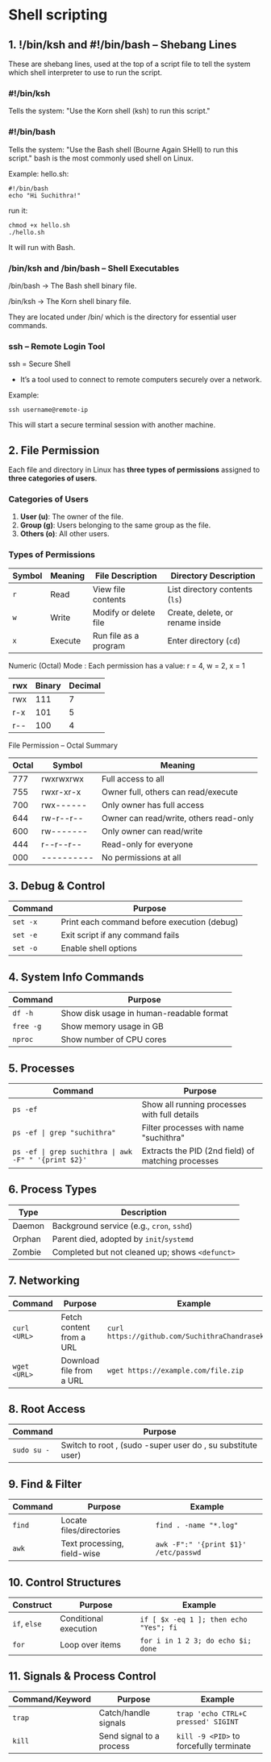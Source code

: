 #  Shell scripting

## 1. !/bin/ksh and #!/bin/bash – Shebang Lines
These are shebang lines, used at the top of a script file to tell the system which shell interpreter to use to run the script.

### #!/bin/ksh
Tells the system: "Use the Korn shell (ksh) to run this script."

### #!/bin/bash
Tells the system: "Use the Bash shell (Bourne Again SHell) to run this script." bash is the most commonly used shell on Linux.

Example:
hello.sh:
```
#!/bin/bash
echo "Hi Suchithra!"
```
run it:
```
chmod +x hello.sh
./hello.sh
```
It will run with Bash.

### /bin/ksh and /bin/bash – Shell Executables
/bin/bash → The Bash shell binary file.

/bin/ksh → The Korn shell binary file.

They are located under /bin/ which is the directory for essential user commands.

### ssh – Remote Login Tool
ssh = Secure Shell
- It’s a tool used to connect to remote computers securely over a network.

Example:
```
ssh username@remote-ip
```
This will start a secure terminal session with another machine.

## 2. File Permission
Each file and directory in Linux has **three types of permissions** assigned to **three categories of users**.
### Categories of Users
1. **User (u)**: The owner of the file.
2. **Group (g)**: Users belonging to the same group as the file.
3. **Others (o)**: All other users.

### Types of Permissions
| Symbol | Meaning       | File Description           | Directory Description             |
|--------|---------------|----------------------------|-----------------------------------|
| `r`    | Read          | View file contents         | List directory contents (`ls`)    |
| `w`    | Write         | Modify or delete file      | Create, delete, or rename inside  |
| `x`    | Execute       | Run file as a program      | Enter directory (`cd`)            |

Numeric (Octal) Mode : Each permission has a value:  r = 4, w = 2, x = 1

| rwx |	Binary |	Decimal |
|-----|--------|----------|
| rwx |  111	   | 7 |
| r-x	|  101	   | 5 |
| r--	|  100	   | 4 |

File Permission – Octal Summary

| Octal | Symbol     | Meaning                      |
|--------|------------|------------------------------|
| 777   | rwxrwxrwx | Full access to all           |
| 755   | rwxr-xr-x | Owner full, others can read/execute |
| 700   | rwx------ | Only owner has full access   |
| 644   | rw-r--r-- | Owner can read/write, others read-only |
| 600   | rw------- | Only owner can read/write    |
| 444   | r--r--r-- | Read-only for everyone       |
| 000   | ---------- | No permissions at all        |

## 3. Debug & Control
| Command     | Purpose                                     |
|-------------|---------------------------------------------|
| `set -x`    | Print each command before execution (debug) |
| `set -e`    | Exit script if any command fails            |
| `set -o`    | Enable shell options                        |

## 4. System Info Commands
| Command     | Purpose                                     |
|-------------|---------------------------------------------|
| `df -h`     | Show disk usage in human-readable format    |
| `free -g`   | Show memory usage in GB                     |
| `nproc`     | Show number of CPU cores                    |

## 5. Processes
| Command                          | Purpose                                      | 
|----------------------------------|----------------------------------------------|
| `ps -ef`                         | Show all running processes with full details | 
| ```ps -ef \| grep "suchithra" ```     | Filter processes with name "suchithra"       |
| ```ps -ef \| grep suchithra \| awk -F" " '{print $2}'``` | Extracts the PID (2nd field) of matching processes     |

## 6. Process Types
| Type       | Description                                              |
|------------|----------------------------------------------------------|
| Daemon     | Background service (e.g., `cron`, `sshd`)               |
| Orphan     | Parent died, adopted by `init`/`systemd`                |
| Zombie     | Completed but not cleaned up; shows `<defunct>`         |

## 7. Networking
| Command                 | Purpose                               | Example                                                        |
|-------------------------|---------------------------------------|----------------------------------------------------------------|
| `curl <URL>`            | Fetch content from a URL              | `curl https://github.com/SuchithraChandrasekaran`              |
| `wget <URL>`            | Download file from a URL              | `wget https://example.com/file.zip`                            |

## 8. Root Access
| Command      | Purpose                                |
|--------------|-----------------------------------------|
| `sudo su -`  | Switch to root , (sudo -super user do , su substitute user)|

## 9. Find & Filter
| Command                            | Purpose                                 | Example                                              |
|------------------------------------|-----------------------------------------|------------------------------------------------------|
| `find`                             | Locate files/directories                | `find . -name "*.log"`                          |
| `awk`                              | Text processing, field-wise             | `awk -F":" '{print $1}' /etc/passwd`                |

## 10. Control Structures
| Construct      | Purpose                        | Example                                 |
|----------------|--------------------------------|-----------------------------------------|
| `if`, `else`   | Conditional execution          | `if [ $x -eq 1 ]; then echo "Yes"; fi`  |
| `for`          | Loop over items                | `for i in 1 2 3; do echo $i; done`      |

## 11. Signals & Process Control
| Command/Keyword    | Purpose                                | Example                                  |
|--------------------|----------------------------------------|------------------------------------------|
| `trap`             | Catch/handle signals                   | `trap 'echo CTRL+C pressed' SIGINT`      |
| `kill`             | Send signal to a process               | `kill -9 <PID>` to forcefully terminate  |
